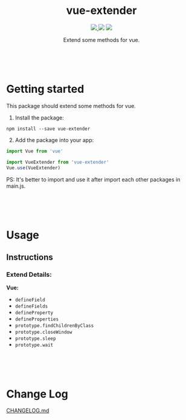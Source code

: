 <h1 align="center">vue-extender</h1>

<p align="center">
<a href="https://www.npmjs.com/package/vue-extender"><img src="https://img.shields.io/npm/v/vue-extender.svg"/> <img src="https://img.shields.io/npm/dm/vue-extender.svg"/></a> <a href="https://vuejs.org/"><img src="https://img.shields.io/badge/vue-2.x-brightgreen.svg"/></a>
</p>

<p align="center">
Extend some methods for vue.
</p>

<br />
<br />
<br />

# Getting started

This package should extend some methods for vue.

1. Install the package:
```
npm install --save vue-extender
```

2. Add the package into your app:
```javascript
import Vue from 'vue'

import VueExtender from 'vue-extender'
Vue.use(VueExtender)
```

PS: It's better to import and use it after import each other packages in main.js.

<br />
<br />
<br />

# Usage

## Instructions

### Extend Details:

**Vue:**

- `defineField`
- `defineFields`
- `defineProperty`
- `defineProperties`
- `prototype.findChildrenByClass`
- `prototype.closeWindow`
- `prototype.sleep`
- `prototype.wait`

<br />
<br />
<br />

# Change Log

<a href="https://github.com/louisnikai/vue-extender/blob/master/CHANGELOG.md">CHANGELOG.md</a>

<br />
<br />
<br />

